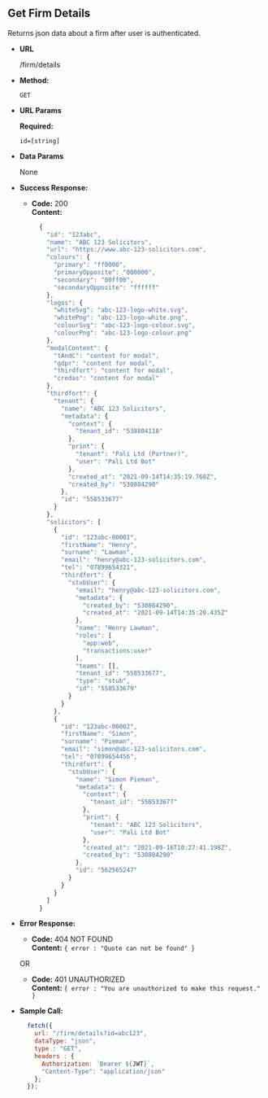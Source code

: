 ## **Get Firm Details**

Returns json data about a firm after user is authenticated.

- **URL**

  /firm/details

- **Method:**

  `GET`

- **URL Params**

  **Required:**

  `id=[string]`

- **Data Params**

  None

- **Success Response:**

  - **Code:** 200 <br />
    **Content:** 
    ```javascript
      {
        "id": "123abc",
        "name": "ABC 123 Solicitors",
        "url": "https://www.abc-123-solicitors.com",
        "colours": {
          "primary": "ff0000",
          "primaryOpposite": "000000",
          "secondary": "00ff00",
          "secondaryOpposite": "ffffff"
        },
        "logos": {
          "whiteSvg": "abc-123-logo-white.svg",
          "whitePng": "abc-123-logo-white.png",
          "colourSvg": "abc-123-logo-colour.svg",
          "colourPng": "abc-123-logo-colour.png"
        },
        "modalContent": {
          "tAndC": "content for modal",
          "gdpr": "content for modal",
          "thirdfort": "content for modal",
          "credas": "content for modal"
        },
        "thirdfort": {
          "tenant": {
            "name": "ABC 123 Solicitors",
            "metadata": {
              "context": {
                "tenant_id": "538804118"
              },
              "print": {
                "tenant": "Pali Ltd (Partner)",
                "user": "Pali Ltd Bot"
              },
              "created_at": "2021-09-14T14:35:19.768Z",
              "created_by": "530804290"
            },
            "id": "558533677"
          }
        },
        "solicitors": [
          {
            "id": "123abc-00001",
            "firstName": "Henry",
            "surname": "Lawman",
            "email": "henry@abc-123-solicitors.com",
            "tel": "07899654321",
            "thirdfort": {
              "stubUser": {
                "email": "henry@abc-123-solicitors.com",
                "metadata": {
                  "created_by": "530804290",
                  "created_at": "2021-09-14T14:35:20.435Z"
                },
                "name": "Henry Lawman",
                "roles": [
                  "app:web",
                  "transactions:user"
                ],
                "teams": [],
                "tenant_id": "558533677",
                "type": "stub",
                "id": "558533679"
              }
            }
          },
          {
            "id": "123abc-00002",
            "firstName": "Simon",
            "surname": "Pieman",
            "email": "simon@abc-123-solicitors.com",
            "tel": "07899654456",
            "thirdfort": {
              "stubUser": {
                "name": "Simon Pieman",
                "metadata": {
                  "context": {
                    "tenant_id": "558533677"
                  },
                  "print": {
                    "tenant": "ABC 123 Solicitors",
                    "user": "Pali Ltd Bot"
                  },
                  "created_at": "2021-09-16T10:27:41.198Z",
                  "created_by": "530804290"
                },
                "id": "562565247"
              }
            }
          }
        ]
      }
    ```

- **Error Response:**

  - **Code:** 404 NOT FOUND <br />
    **Content:** `{ error : "Quote can not be found" }`

  OR

  - **Code:** 401 UNAUTHORIZED <br />
    **Content:** `{ error : "You are unauthorized to make this request." }`

- **Sample Call:**

  ```javascript
    fetch({
      url: "/firm/details?id=abc123",
      dataType: "json",
      type : "GET",
      headers : {
        Authorization: `Bearer ${JWT}`,
        "Content-Type": "application/json"
      };
    });
  ```
